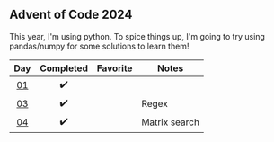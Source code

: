 ## Advent of Code 2024

This year, I'm using python. To spice things up, I'm going to try using pandas/numpy for some solutions to learn them!

|         Day         |     Completed      | Favorite | Notes         |
| :-----------------: | :----------------: | :------: | ------------- |
| [01](src/day-01.py) | :heavy_check_mark: |          |               |
| [03](src/day-03.py) | :heavy_check_mark: |          | Regex         |
| [04](src/day-04.py) | :heavy_check_mark: |          | Matrix search |